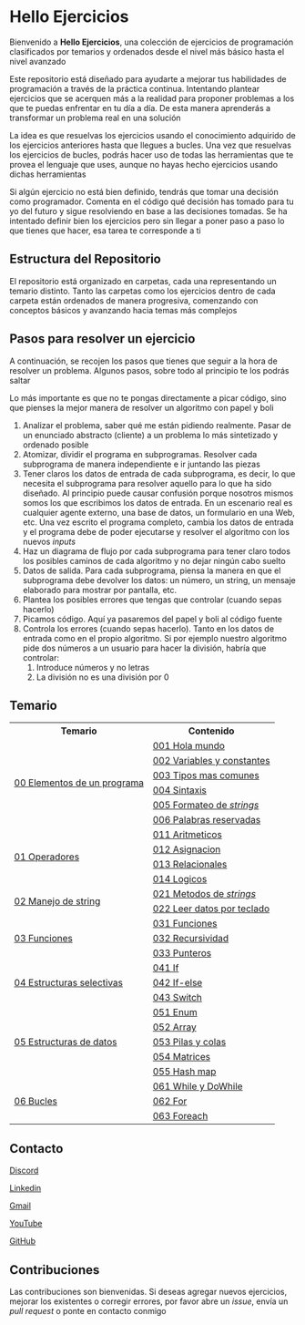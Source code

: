 # Hello Ejercicios

Bienvenido a **Hello Ejercicios**, una colección de ejercicios de programación clasificados por temarios y ordenados desde el nivel más básico hasta el nivel avanzado

Este repositorio está diseñado para ayudarte a mejorar tus habilidades de programación a través de la práctica continua. Intentando plantear ejercicios que se acerquen más a la realidad para proponer problemas a los que te puedas enfrentar en tu día a día. De esta manera aprenderás a transformar un problema real en una solución

La idea es que resuelvas los ejercicios usando el conocimiento adquirido de los ejercicios anteriores hasta que llegues a bucles. Una vez que resuelvas los ejercicios de bucles, podrás hacer uso de todas las herramientas que te provea el lenguaje que uses, aunque no hayas hecho ejercicios usando dichas herramientas

Si algún ejercicio no está bien definido, tendrás que tomar una decisión como programador. Comenta en el código qué decisión has tomado para tu yo del futuro y sigue resolviendo en base a las decisiones tomadas. Se ha intentado definir bien los ejercicios pero sin llegar a poner paso a paso lo que tienes que hacer, esa tarea te corresponde a ti

## Estructura del Repositorio

El repositorio está organizado en carpetas, cada una representando un temario distinto. Tanto las carpetas como los ejercicios dentro de cada carpeta están ordenados de manera progresiva, comenzando con conceptos básicos y avanzando hacia temas más complejos

## Pasos para resolver un ejercicio

A continuación, se recojen los pasos que tienes que seguir a la hora de resolver un problema. Algunos pasos, sobre todo al principio te los podrás saltar

Lo más importante es que no te pongas directamente a picar código, sino que pienses la mejor manera de resolver un algoritmo con papel y boli

1. Analizar el problema, saber qué me están pidiendo realmente. Pasar de un enunciado abstracto (cliente) a un problema lo más sintetizado y ordenado posible
2. Atomizar, dividir el programa en subprogramas. Resolver cada subprograma de manera independiente e ir juntando las piezas
3. Tener claros los datos de entrada de cada subprograma, es decir, lo que necesita el subprograma para resolver aquello para lo que ha sido diseñado. Al principio puede causar confusión porque nosotros mismos somos los que escribimos los datos de entrada. En un escenario real es cualquier agente externo, una base de datos, un formulario en una Web, etc. Una vez escrito el programa completo, cambia los datos de entrada y el programa debe de poder ejecutarse y resolver el algoritmo con los nuevos *inputs*
4. Haz un diagrama de flujo por cada subprograma para tener claro todos los posibles caminos de cada algoritmo y no dejar ningún cabo suelto
5. Datos de salida. Para cada subprograma, piensa la manera en que el subprograma debe devolver los datos: un número, un string, un mensaje elaborado para mostrar por pantalla, etc.
6. Plantea los posibles errores que tengas que controlar (cuando sepas hacerlo)
7. Picamos código. Aquí ya pasaremos del papel y boli al código fuente
8.  Controla los errores (cuando sepas hacerlo). Tanto en los datos de entrada como en el propio algoritmo. Si por ejemplo nuestro algoritmo pide dos números a un usuario para hacer la división, habría que controlar:
    1.  Introduce números y no letras
    2.  La división no es una división por 0 

## Temario

<table>
  <tr>
    <th>Temario</th>
    <th>Contenido</th>
  </tr>
  <tr>
    <td rowspan="6"><a href="./00%20Elementos%20de%20un%20programa">00 Elementos de un programa</a></td>
    <td><a href="./00%20Elementos%20de%20un%20programa/001%20Hola%20mundo.md">001 Hola mundo</a></td>
  </tr>
  <tr>
    <td><a href="./00%20Elementos%20de%20un%20programa/002%20Variables%20y%20constantes.md">002 Variables y constantes</a></td>
  </tr>
  <tr>
    <td><a href="./00%20Elementos%20de%20un%20programa/003%20Tipos%20mas%20comunes.md">003 Tipos mas comunes</a></td>
  </tr>
  <tr>
    <td><a href="./00%20Elementos%20de%20un%20programa/004%20Sintaxis.md">004 Sintaxis</a></td>
  </tr>
  <tr>
    <td><a href="./00%20Elementos%20de%20un%20programa/005%20Formateo%20de%20strings.md">005 Formateo de <i>strings</i></a></td>
  </tr>
  <tr>
    <td><a href="./00%20Elementos%20de%20un%20programa/006%20Palabras%20reservadas.md">006 Palabras reservadas</a></td>
  </tr>

  <tr>
    <td rowspan="4"><a href="./01%20Operadores">01 Operadores</a></td>
    <td><a href="./01%20Operadores/011%20Aritmeticos.md">011 Aritmeticos</a></td>
  </tr>
  <tr>
    <td><a href="./01%20Operadores/012%20Asignacion.md">012 Asignacion</a></td>
  </tr>
  <tr>
    <td><a href="./01%20Operadores/013%20Relacionales.md">013 Relacionales</a></td>
  </tr>
  <tr>
    <td><a href="./01%20Operadores/014%20Logicos.md">014 Logicos</a></td>
  </tr>

  <tr>
    <td rowspan="2"><a href="./02%20Manejo%20de%20string">02 Manejo de string</a></td>
    <td><a href="./02%20Manejo%20de%20string/021%20Metodos%20de%20string.md">021 Metodos de <i>strings</i></a></td>
  </tr>
  <tr>
    <td><a href="./02%20Manejo%20de%20string/022%20Leer%20datos%20por%20teclado.md">022 Leer datos por teclado</a></td>
  </tr>

  <tr>
    <td rowspan="3"><a href="./03%20Funciones">03 Funciones</a></td>
    <td><a href="./03%20Funciones/031%20Funciones.md">031 Funciones</a></td>
  </tr>
  <tr>
    <td><a href="./03%20Funciones/032%20Recursividad.md">032 Recursividad</a></td>
  </tr>
  <tr>
    <td><a href="./03%20Funciones/033%20Punteros.md">033 Punteros</a></td>
  </tr>

  <tr>
    <td rowspan="3"><a href="./04%20Estructuras%20selectivas">04 Estructuras selectivas</a></td>
    <td><a href="./04%20Estructuras%20selectivas/041%20If.md">041 If</a></td>
  </tr>
  <tr>
    <td><a href="./04%20Estructuras%20selectivas/042%20If-else.md">042 If-else</a></td>
  </tr>
  <tr>
    <td><a href="./04%20Estructuras%20selectivas/043%20Switch.md">043 Switch</a></td>
  </tr>

  <tr>
    <td rowspan="5"><a href="./05%20Estructuras%20de%20datos">05 Estructuras de datos</a></td>
    <td><a href="./05%20Estructuras%20de%20datos/051%20Enum.md">051 Enum</a></td>
  </tr>
  <tr>
    <td><a href="./05%20Estructuras%20de%20datos/052%20Array.md">052 Array</a></td>
  </tr>
  <tr>
    <td><a href="./05%20Estructuras%20de%20datos/053%20Pilas%20y%20colas.md">053 Pilas y colas</a></td>
  </tr>
  <tr>
    <td><a href="./05%20Estructuras%20de%20datos/054%20Matrices.md">054 Matrices</a></td>
  </tr>
  <tr>
    <td><a href="./05%20Estructuras%20de%20datos/055%20Hash%20map.md">055 Hash map</a></td>
  </tr>

  <tr>
    <td rowspan="3"><a href="./06%20Bucles">06 Bucles</a></td>
    <td><a href="./06%20Bucles/061%20While%20y%20DoWhile.md">061 While y DoWhile</a></td>
  </tr>
  <tr>
    <td><a href="./06%20Bucles/062%20For.md">062 For</a></td>
  </tr>
  <tr>
    <td><a href="./06%20Bucles/063%20Foreach.md">063 Foreach</a></td>
  </tr>
</table>

## Contacto
[Discord](https://discord.com/invite/g8zmywTFm8)

[Linkedin](https://www.linkedin.com/in/pablo-romero-arias-425b66197/)

[Gmail](mailto:pablo.romeroarias.main@gmail.com)

[YouTube](https://www.youtube.com/@DevePoler)

[GitHub](https://www.github.com/PabloRomeroArias)

## Contribuciones
Las contribuciones son bienvenidas. Si deseas agregar nuevos ejercicios, mejorar los existentes o corregir errores, por favor abre un _issue_, envía un _pull request_ o ponte en contacto conmigo
